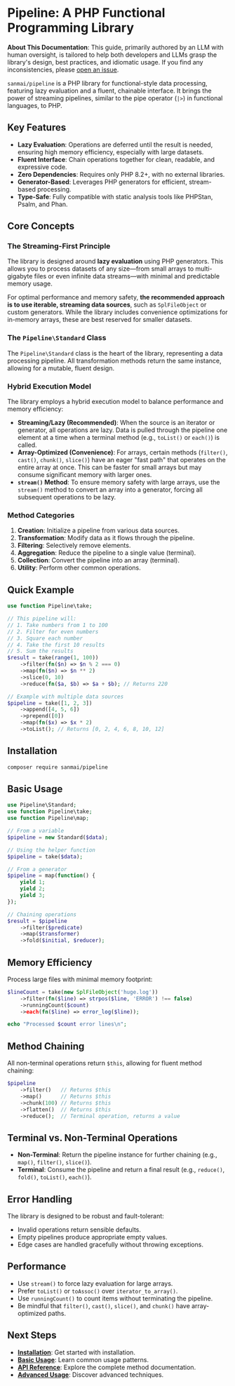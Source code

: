 # Pipeline: A PHP Functional Programming Library

**About This Documentation**: This guide, primarily authored by an LLM with human oversight, is tailored to help both developers and LLMs grasp the library's design, best practices, and idiomatic usage. If you find any inconsistencies, please [open an issue](https://github.com/sanmai/pipeline/issues/new).

`sanmai/pipeline` is a PHP library for functional-style data processing, featuring lazy evaluation and a fluent, chainable interface. It brings the power of streaming pipelines, similar to the pipe operator (`|>`) in functional languages, to PHP.

## Key Features

- **Lazy Evaluation**: Operations are deferred until the result is needed, ensuring high memory efficiency, especially with large datasets.
- **Fluent Interface**: Chain operations together for clean, readable, and expressive code.
- **Zero Dependencies**: Requires only PHP 8.2+, with no external libraries.
- **Generator-Based**: Leverages PHP generators for efficient, stream-based processing.
- **Type-Safe**: Fully compatible with static analysis tools like PHPStan, Psalm, and Phan.

## Core Concepts

### The Streaming-First Principle

The library is designed around **lazy evaluation** using PHP generators. This allows you to process datasets of any size—from small arrays to multi-gigabyte files or even infinite data streams—with minimal and predictable memory usage.

For optimal performance and memory safety, **the recommended approach is to use iterable, streaming data sources**, such as `SplFileObject` or custom generators. While the library includes convenience optimizations for in-memory arrays, these are best reserved for smaller datasets.

### The `Pipeline\Standard` Class

The `Pipeline\Standard` class is the heart of the library, representing a data processing pipeline. All transformation methods return the same instance, allowing for a mutable, fluent design.

### Hybrid Execution Model

The library employs a hybrid execution model to balance performance and memory efficiency:

- **Streaming/Lazy (Recommended)**: When the source is an iterator or generator, all operations are lazy. Data is pulled through the pipeline one element at a time when a terminal method (e.g., `toList()` or `each()`) is called.
- **Array-Optimized (Convenience)**: For arrays, certain methods (`filter()`, `cast()`, `chunk()`, `slice()`) have an eager "fast path" that operates on the entire array at once. This can be faster for small arrays but may consume significant memory with larger ones.
- **`stream()` Method**: To ensure memory safety with large arrays, use the `stream()` method to convert an array into a generator, forcing all subsequent operations to be lazy.

### Method Categories

1.  **Creation**: Initialize a pipeline from various data sources.
2.  **Transformation**: Modify data as it flows through the pipeline.
3.  **Filtering**: Selectively remove elements.
4.  **Aggregation**: Reduce the pipeline to a single value (terminal).
5.  **Collection**: Convert the pipeline into an array (terminal).
6.  **Utility**: Perform other common operations.

## Quick Example

```php
use function Pipeline\take;

// This pipeline will:
// 1. Take numbers from 1 to 100
// 2. Filter for even numbers
// 3. Square each number
// 4. Take the first 10 results
// 5. Sum the results
$result = take(range(1, 100))
    ->filter(fn($n) => $n % 2 === 0)
    ->map(fn($n) => $n ** 2)
    ->slice(0, 10)
    ->reduce(fn($a, $b) => $a + $b); // Returns 220

// Example with multiple data sources
$pipeline = take([1, 2, 3])
    ->append([4, 5, 6])
    ->prepend([0])
    ->map(fn($x) => $x * 2)
    ->toList(); // Returns [0, 2, 4, 6, 8, 10, 12]
```

## Installation

```bash
composer require sanmai/pipeline
```

## Basic Usage

```php
use Pipeline\Standard;
use function Pipeline\take;
use function Pipeline\map;

// From a variable
$pipeline = new Standard($data);

// Using the helper function
$pipeline = take($data);

// From a generator
$pipeline = map(function() {
    yield 1;
    yield 2;
    yield 3;
});

// Chaining operations
$result = $pipeline
    ->filter($predicate)
    ->map($transformer)
    ->fold($initial, $reducer);
```

## Memory Efficiency

Process large files with minimal memory footprint:

```php
$lineCount = take(new SplFileObject('huge.log'))
    ->filter(fn($line) => strpos($line, 'ERROR') !== false)
    ->runningCount($count)
    ->each(fn($line) => error_log($line));

echo "Processed $count error lines\n";
```

## Method Chaining

All non-terminal operations return `$this`, allowing for fluent method chaining:

```php
$pipeline
    ->filter()   // Returns $this
    ->map()      // Returns $this
    ->chunk(100) // Returns $this
    ->flatten()  // Returns $this
    ->reduce();  // Terminal operation, returns a value
```

## Terminal vs. Non-Terminal Operations

-   **Non-Terminal**: Return the pipeline instance for further chaining (e.g., `map()`, `filter()`, `slice()`).
-   **Terminal**: Consume the pipeline and return a final result (e.g., `reduce()`, `fold()`, `toList()`, `each()`).

## Error Handling

The library is designed to be robust and fault-tolerant:

-   Invalid operations return sensible defaults.
-   Empty pipelines produce appropriate empty values.
-   Edge cases are handled gracefully without throwing exceptions.

## Performance

-   Use `stream()` to force lazy evaluation for large arrays.
-   Prefer `toList()` or `toAssoc()` over `iterator_to_array()`.
-   Use `runningCount()` to count items without terminating the pipeline.
-   Be mindful that `filter()`, `cast()`, `slice()`, and `chunk()` have array-optimized paths.

## Next Steps

-   **[Installation](quickstart/installation.md)**: Get started with installation.
-   **[Basic Usage](quickstart/basic-usage.md)**: Learn common usage patterns.
-   **[API Reference](api/creation.md)**: Explore the complete method documentation.
-   **[Advanced Usage](advanced/complex-pipelines.md)**: Discover advanced techniques.